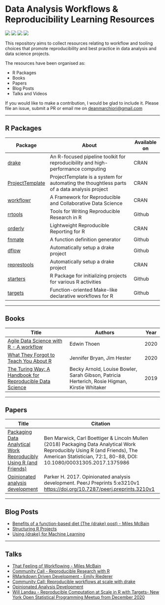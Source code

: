 # Data Analysis Workflows & Reproducibility Learning Resources  

![](https://img.shields.io/github/stars/deanmarchiori/analysis-flow.svg)
![](https://img.shields.io/github/forks/deanmarchiori/analysis-flow.svg)
![](https://img.shields.io/github/license/deanmarchiori/analysis-flow)
![](https://img.shields.io/badge/status-help--wanted-green)  

This repository aims to collect resources relating to workflow and tooling
choices that promote reproducibility and best practice in data analysis and data science projects.   

The resources have been organised as:  

+ R Packages   
+ Books   
+ Papers  
+ Blog Posts  
+ Talks and Videos   

If you would like to make a contribution, I would be glad to include it. Please
file an issue, submit a PR or email me on [deanmarchiori@gmail.com](mailto:deanmarchiori@gmail.com)  

----  


## R Packages    

Package | About | Available on  
-------|---------|--------------  
[drake](https://docs.ropensci.org/drake/) | An R-focused pipeline toolkit for reproducibility and high-performance computing | CRAN  
[ProjectTemplate](http://projecttemplate.net/) | ProjectTemplate is a system for automating the thoughtless parts of a data analysis project | CRAN    
[workflowr](https://jdblischak.github.io/workflowr/) | A Framework for Reproducible and Collaborative Data Science | CRAN   
[rrtools](https://github.com/benmarwick/rrtools) |Tools for Writing Reproducible Research in R | Github  
[orderly](https://github.com/vimc/orderly) | Lightweight Reproducible Reporting for R | CRAN  
[fnmate](https://github.com/MilesMcBain/fnmate) | A function definition generator | Github  
[dflow](https://github.com/milesmcbain/dflow) | Automatically setup a drake project | Github    
[represtools](https://pirategrunt.com/represtools/) | Automatically setup a drake project | CRAN 
[starters](https://itsalocke.com/starters/) | R Package for initializing projects for various R activities | Github   
[targets](https://docs.ropensci.org/targets/) | Function-oriented Make-like declarative workflows for R | Github  

----  


## Books   

Title | Authors | Year 
---- | ------ | ----- 
[Agile Data Science with R - A workflow](https://edwinth.github.io/ADSwR/) | Edwin Thoen | 2020  
[What They Forgot to Teach You About R](https://rstats.wtf/) | Jennifer Bryan, Jim Hester | 2020  
[The Turing Way: A Handbook for Reproducible Data Science](https://the-turing-way.netlify.com/) | Becky Arnold, Louise Bowler, Sarah Gibson, Patricia Herterich, Rosie Higman, Kirstie Whitaker | 2019 

----  


## Papers   

Title | Citation 
--- | ----   
[Packaging Data Analytical Work Reproducibly Using R (and Friends)](https://www.tandfonline.com/doi/abs/10.1080/00031305.2017.1375986?journalCode=utas20) | Ben Marwick, Carl Boettiger & Lincoln Mullen (2018) Packaging Data Analytical Work Reproducibly Using R (and Friends), The American Statistician, 72:1, 80-88, DOI: 10.1080/00031305.2017.1375986  
[Opinionated analysis development](https://peerj.com/preprints/3210/) | Parker H. 2017. Opinionated analysis development. PeerJ Preprints 5:e3210v1 https://doi.org/10.7287/peerj.preprints.3210v1  

  
----  

## Blog Posts   
+ [Benefits of a function-based diet (The {drake} post) - Miles McBain](https://milesmcbain.xyz/the-drake-post/)
+ [Structuring R Projects](https://chrisvoncsefalvay.com/2018/08/09/structuring-r-projects/)   
+ [Using {drake} for Machine Learning](https://edwinth.github.io/blog/drake-ml/)  


----   

## Talks   
+ [That Feeling of Workflowing - Miles McBain](https://github.com/MilesMcBain/nycr_meetup_talk)  
+ [Community Call - Reproducible Research with R](https://ropensci.org/blog/2019/07/11/commcall-jul2019/)  
+ [RMarkdown Driven Development - Emily Riederer](https://resources.rstudio.com/rstudio-conf-2020/rmarkdown-driven-development-emily-riederer)  
+ [Community Call: Reproducible workflows at scale with drake](https://ropensci.org/commcalls/2019-09-24/)  
+ [Opinionated Analysis Development](https://rstudio.com/resources/rstudioconf-2017/opinionated-analysis-development/)  
+ [Will Landau - Reproducible Computation at Scale in R with Targets- New York Open Statistical Programming Meetup from December 2020](https://youtu.be/Gqn7Xn4d5NI)  


